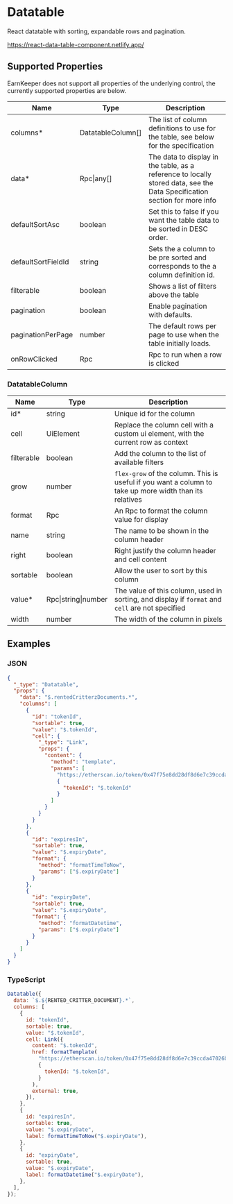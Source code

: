 # Datatable

React datatable with sorting, expandable rows and pagination.

<https://react-data-table-component.netlify.app/>

## Supported Properties

EarnKeeper does not support all properties of the underlying control, the currently supported properties are below.

| Name               | Type               | Description                                                                                                               |
| ------------------ | ------------------ | ------------------------------------------------------------------------------------------------------------------------- |
| columns\*          | DatatableColumn\[] | The list of column definitions to use for the table, see below for the specification                                      |
| data\*             | Rpc\|any[]         | The data to display in the table, as a reference to locally stored data, see the Data Specification section for more info |
| defaultSortAsc     | boolean            | Set this to false if you want the table data to be sorted in DESC order.                                                  |
| defaultSortFieldId | string             | Sets the a column to be pre sorted and corresponds to the a column definition id.                                         |
| filterable         | boolean            | Shows a list of filters above the table                                                                                   |
| pagination         | boolean            | Enable pagination with defaults.                                                                                          |
| paginationPerPage  | number             | The default rows per page to use when the table initially loads.                                                          |
| onRowClicked       | Rpc                | Rpc to run when a row is clicked                                                                                          |

### DatatableColumn

| Name       | Type                | Description                                                                                             |
| ---------- | ------------------- | ------------------------------------------------------------------------------------------------------- |
| id\*       | string              | Unique id for the column                                                                                |
| cell       | UiElement           | Replace the column cell with a custom ui element, with the current row as context                       |
| filterable | boolean             | Add the column to the list of available filters                                                         |
| grow       | number              | `flex-grow` of the column. This is useful if you want a column to take up more width than its relatives |
| format     | Rpc                 | An Rpc to format the column value for display                                                           |
| name       | string              | The name to be shown in the column header                                                               |
| right      | boolean             | Right justify the column header and cell content                                                        |
| sortable   | boolean             | Allow the user to sort by this column                                                                   |
| value\*    | Rpc\|string\|number | The value of this column, used in sorting, and display if `format` and `cell` are not specified         |
| width      | number              | The width of the column in pixels                                                                       |

## Examples

### JSON

```json
{
  "_type": "Datatable",
  "props": {
    "data": "$.rentedCritterzDocuments.*",
    "columns": [
      {
        "id": "tokenId",
        "sortable": true,
        "value": "$.tokenId",
        "cell": {
          "_type": "Link",
          "props": {
            "content": {
              "method": "template",
              "params": [
                "https://etherscan.io/token/0x47f75e8dd28df8d6e7c39ccda47026b0dca99043?a={{ tokenId }}",
                {
                  "tokenId": "$.tokenId"
                }
              ]
            }
          }
        }
      },
      {
        "id": "expiresIn",
        "sortable": true,
        "value": "$.expiryDate",
        "format": {
          "method": "formatTimeToNow",
          "params": ["$.expiryDate"]
        }
      },
      {
        "id": "expiryDate",
        "sortable": true,
        "value": "$.expiryDate",
        "format": {
          "method": "formatDatetime",
          "params": ["$.expiryDate"]
        }
      }
    ]
  }
}
```

### TypeScript

```javascript
Datatable({
  data: `$.${RENTED_CRITTER_DOCUMENT}.*`,
  columns: [
    {
      id: "tokenId",
      sortable: true,
      value: "$.tokenId",
      cell: Link({
        content: "$.tokenId",
        href: formatTemplate(
          "https://etherscan.io/token/0x47f75e8dd28df8d6e7c39ccda47026b0dca99043?a={{ tokenId }}",
          {
            tokenId: "$.tokenId",
          }
        ),
        external: true,
      }),
    },
    {
      id: "expiresIn",
      sortable: true,
      value: "$.expiryDate",
      label: formatTimeToNow("$.expiryDate"),
    },
    {
      id: "expiryDate",
      sortable: true,
      value: "$.expiryDate",
      label: formatDatetime("$.expiryDate"),
    },
  ],
});
```

